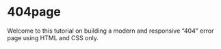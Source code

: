 # 404page
Welcome to this tutorial on building a modern and responsive “404” error page using HTML and CSS only.
